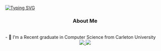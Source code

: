 [![Typing SVG](https://readme-typing-svg.demolab.com?font=Montserrat&weight=800&size=24&pause=1000&color=FFFFFF&random=false&width=435&lines=Hello+there+%F0%9F%91%8B%2C+I'm+Ege+Karabacak+%F0%9F%91%A8%E2%80%8D%F0%9F%92%BB)](https://git.io/typing-svg)

<h3 align="center">About Me</h3>

<br/>

 <div aling="center">
	- 👀 I’m a Recent graduate in Computer Science from Carleton University	 
 </div>

  
<div align="center"> 
	  <a href="https://linkedin.com/in/ege-karabacak" target="_blank">
		<img src="https://img.shields.io/badge/LinkedIn-0077B5?style=for-the-badge&logo=linkedin&logoColor=white" target="_blank" />
	  </a>
	  <a href="https://ege-karabacak.com" target="_blank">
		 <img src="https://img.shields.io/badge/Portfolio-FF5722?style=for-the-badge&logo=todoist&logoColor=white" target="_blank" />
	  </a>
</div>
<!---
EgeKarabacak/EgeKarabacak is a ✨ special ✨ repository because its `README.md` (this file) appears on your GitHub profile.
You can click the Preview link to take a look at your changes.
--->
